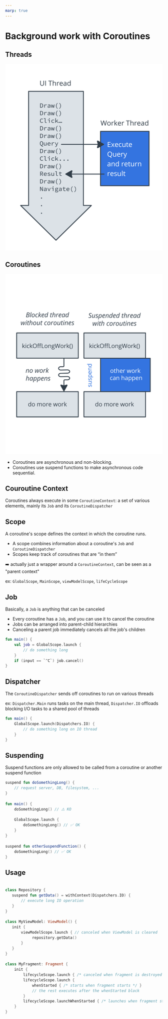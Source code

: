 ```yaml
---
marp: true
---
```

<!-- headingDivider: 2 -->
<!-- class: invert -->

# Background work with Coroutines

## Threads

![thread bg right](assets/thread.png)

## Coroutines

![coroutine bg right](assets/coroutine.png)

- Coroutines are asynchronous and non-blocking.
- Coroutines use suspend functions to make asynchronous code sequential.

## Couroutine Context

Coroutines always execute in some `CoroutineContext`: a set of various elements, mainly its `Job` and its `CoroutineDispatcher`

## Scope

A coroutine's scope defines the context in which the coroutine runs.

- A scope combines information about a coroutine's `Job` and `CoroutineDispatcher`
- Scopes keep track of coroutines that are “in them”

➡️ actually just a wrapper around a `CoroutineContext`, can be seen as a "parent context"

ex: `GlobalScope`, `MainScope`, `viewModelScope`, `lifeCycleScope`

## Job

Basically, a `Job` is anything that can be canceled

- Every coroutine has a `Job`, and you can use it to cancel the coroutine
- Jobs can be arranged into parent-child hierarchies
- Canceling a parent job immediately cancels all the job's children

```kotlin
fun main() {
    val job = GlobalScope.launch { 
        // do something long
    }
    if (input == `^C`) job.cancel()
}
```

## Dispatcher

The `CoroutineDispatcher` sends off coroutines to run on various threads

ex: `Dispatcher.Main` runs tasks on the main thread, `Dispatcher.IO` offloads blocking I/O tasks to a shared pool of threads

```kotlin
fun main() {
    GlobalScope.launch(Dispatchers.IO) { 
        // do something long on IO thread
    }
}
```

## Suspending

Suspend functions are only allowed to be called from a coroutine or another suspend function

```kotlin
suspend fun doSomethingLong() { 
    // request server, DB, filesystem, ...
}

fun main() {
    doSomethingLong() // ⚠️ KO 

    GlobalScope.launch { 
        doSomethingLong() // ✅ OK
    }
}

suspend fun otherSuspendFunction() {
    doSomethingLong() // ✅ OK
}
```

## Usage

```kotlin

class Repository {
   suspend fun getData() = withContext(Dispatchers.IO) {
       // execute long IO operation
   }
}

class MyViewModel: ViewModel() {
   init {
       viewModelScope.launch { // canceled when ViewModel is cleared 
            repository.getData()
       }
   }
}

class MyFragment: Fragment {
    init { 
        lifecycleScope.launch { /* canceled when fragment is destroyed */ }
        lifecycleScope.launch {
            whenStarted { /* starts when fragment starts */ }
            // the rest executes after the whenStarted block
        }
        lifecycleScope.launchWhenStarted { /* launches when fragment starts */ }
    }
}
```
